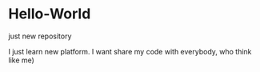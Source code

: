 # Hello-World
just new repository

I just learn new platform. I want share my code with everybody, who think like me)
